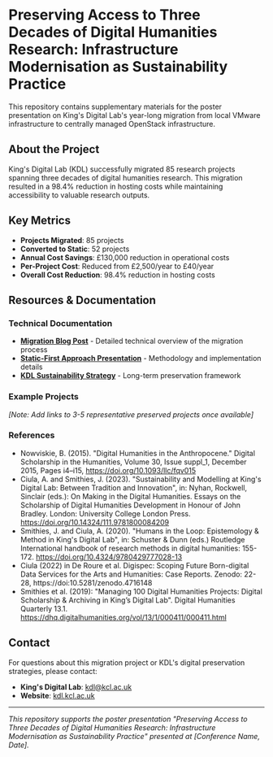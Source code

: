 # Preserving Access to Three Decades of Digital Humanities Research: Infrastructure Modernisation as Sustainability Practice

This repository contains supplementary materials for the poster presentation on King's Digital Lab's year-long migration from local VMware infrastructure to centrally managed OpenStack infrastructure.

## About the Project

King's Digital Lab (KDL) successfully migrated 85 research projects spanning three decades of digital humanities research. This migration resulted in a 98.4% reduction in hosting costs while maintaining accessibility to valuable research outputs.

## Key Metrics

- **Projects Migrated**: 85 projects
- **Converted to Static**: 52 projects
- **Annual Cost Savings**: £130,000 reduction in operational costs
- **Per-Project Cost**: Reduced from £2,500/year to £40/year
- **Overall Cost Reduction**: 98.4% reduction in hosting costs

## Resources & Documentation

### Technical Documentation

- **[Migration Blog Post](https://kdl.kcl.ac.uk/blog/migration-to-eresearch/)** - Detailed technical overview of the migration process
- **[Static-First Approach Presentation](https://kdl.kcl.ac.uk/slides/2024-london-static-first/)** - Methodology and implementation details
- **[KDL Sustainability Strategy](https://kdl.kcl.ac.uk/about/archiving-and-sustainability/)** - Long-term preservation framework

### Example Projects

_[Note: Add links to 3-5 representative preserved projects once available]_

### References

- Nowviskie, B. (2015). "Digital Humanities in the Anthropocene." Digital Scholarship in the Humanities, Volume 30, Issue suppl_1, December 2015, Pages i4–i15, https://doi.org/10.1093/llc/fqv015
- Ciula, A. and Smithies, J. (2023). "Sustainability and Modelling at King's Digital Lab: Between Tradition and Innovation", in: Nyhan, Rockwell, Sinclair (eds.): On Making in the Digital Humanities. Essays on the Scholarship of Digital Humanities Development in Honour of John Bradley. London: University College London Press. https://doi.org/10.14324/111.9781800084209
- Smithies, J. and Ciula, A. (2020). "Humans in the Loop: Epistemology & Method in King's Digital Lab", in: Schuster & Dunn (eds.) Routledge International handbook of research methods in digital humanities: 155-172. https://doi.org/10.4324/9780429777028-13
- Ciula (2022) in De Roure et al. Digispec: Scoping Future Born-digital Data Services for the Arts and Humanities: Case Reports. Zenodo: 22-28, https://doi:10.5281/zenodo.4716148
- Smithies et al. (2019): "Managing 100 Digital Humanities Projects: Digital Scholarship & Archiving in King’s Digital Lab". Digital Humanities Quarterly 13.1. https://dhq.digitalhumanities.org/vol/13/1/000411/000411.html

## Contact

For questions about this migration project or KDL's digital preservation strategies, please contact:

- **King's Digital Lab**: [kdl@kcl.ac.uk](mailto:kdl@kcl.ac.uk)
- **Website**: [kdl.kcl.ac.uk](https://kdl.kcl.ac.uk)

---

_This repository supports the poster presentation "Preserving Access to Three Decades of Digital Humanities Research: Infrastructure Modernisation as Sustainability Practice" presented at [Conference Name, Date]._
